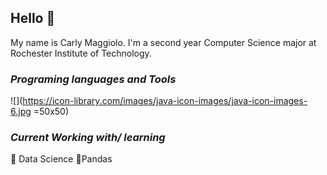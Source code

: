 ##  Hello :wave:

My name is Carly Maggiolo. I'm a second year Computer Science major at Rochester Institute of Technology.
###  *Programing languages and Tools*
![](https://icon-library.com/images/java-icon-images/java-icon-images-6.jpg =50x50)
### *Current Working with/ learning*

:high_brightness: Data Science
:high_brightness:Pandas

